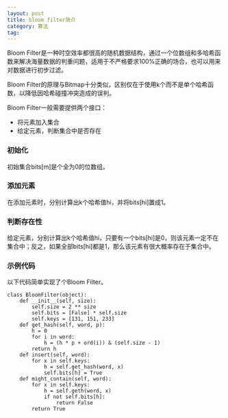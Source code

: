 ```yaml
---
layout: post
title: bloom filter简介
category: 算法
tag:
---
```


Bloom Filter是一种时空效率都很高的随机数据结构，通过一个位数组和多哈希函数来解决海量数据的判重问题，适用于不严格要求100%正确的场合，也可以用来对数据进行初步过滤。

Bloom Filter的原理与Bitmap十分类似，区别仅在于使用k个而不是单个哈希函数，以降低因哈希碰撞冲突造成的误判。

Bloom Filter一般需要提供两个接口：

- 将元素加入集合
- 给定元素，判断集合中是否存在

### 初始化

初始集合bits[m]是个全为0的位数组。

### 添加元素

在添加元素时，分别计算出k个哈希值hi，并将bits[hi]置成1。

### 判断存在性

给定元素，分别计算出k个哈希值hi，只要有一个bits[hi]是0，则该元素一定不在集合中；反之，如果全部bits[hi]都是1，那么该元素有很大概率存在于集合中。

### 示例代码

以下代码简单实现了个Bloom Filter。

```
class BloomFilter(object):
    def __init__(self, size):
        self.size = 2 ** size
        self.bits = [False] * self.size
        self.keys = [131, 151, 233]
    def get_hash(self, word, p):
        h = 0
        for i in word:
            h = (h * p + ord(i)) & (self.size - 1)
        return h
    def insert(self, word):
        for x in self.keys:
            h = self.get_hash(word, x)
            self.bits[h] = True
    def might_contain(self, word):
        for x in self.keys:
            h = self.geth(word, x)
            if not self.bits[h]:
                return False
        return True
```
